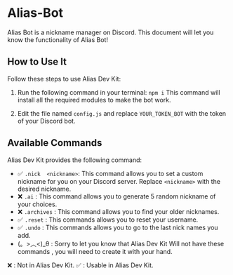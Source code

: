 

# Alias-Bot

Alias Bot is a  nickname manager on Discord. This document will let you know the  functionality of Alias Bot!

## How to Use It

Follow these steps to use Alias Dev Kit:

1. Run the following command in your terminal:
`npm i` This command will install all the required modules to make the bot work.

2. Edit the file named `config.js` and replace `YOUR_TOKEN_BOT` with the token of your Discord bot.

## Available Commands

Alias Dev Kit provides the following command:

- ✅ `.nick  <nickname>`: This command allows you to set a custom nickname for you on your Discord server.  Replace `<nickname>` with the desired nickname.
- ❌ `.ai` : This command allows you to generate 5 random nickname of your choices.
- ❌ `.archives` : This command allows you to find your older nicknames.
- ✅ `.reset` : This commands allows you to reset your username.
- ✅ `.undo` : This commands allows you to go to the last nick names you add.
- (。>︿<)_θ : Sorry to let you know that Alias Dev Kit Will not have these commands , you will need to create it with your hand.

 ❌ : Not in Alias Dev Kit.
 ✅ : Usable in Alias Dev Kit.





